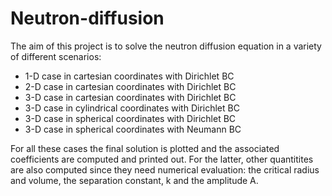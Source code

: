# Neutron-diffusion
The aim of this project is to solve the neutron diffusion equation in a variety of different scenarios:
*   1-D case in cartesian coordinates with Dirichlet BC
*   2-D case in cartesian coordinates with Dirichlet BC
*   3-D case in cartesian coordinates with Dirichlet BC
*   3-D case in cylindrical coordinates with Dirichlet BC
*   3-D case in spherical coordinates with Dirichlet BC
*   3-D case in spherical coordinates with Neumann BC

For all these cases the final solution is plotted and the associated coefficients are computed and printed out. For the latter, other quantitites are also computed since they need numerical evaluation: the critical radius and volume, the separation constant, k and the amplitude A.
